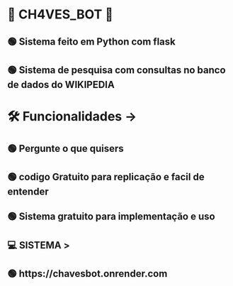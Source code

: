 <h1> 👾 CH4VES_BOT 👾</h1>
<h2>  🟢  Sistema feito em Python com flask   </h2>
<h2>  🟢  Sistema de pesquisa com consultas no banco de dados do WIKIPEDIA   </h2>

<h1> 🛠️ Funcionalidades -> </h1>
<h2>🟢  Pergunte o que quisers</h2>
<h2>🟢  codigo Gratuito para replicação e facil de entender</h2>
<h2>🟢  Sistema gratuito para implementação e uso</h2>

<h2>💻 SISTEMA ></h2>
  <h2>🟢 https://chavesbot.onrender.com </h2>
